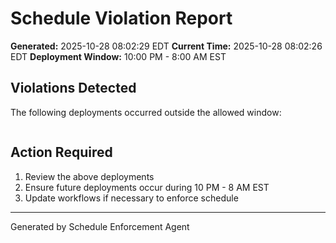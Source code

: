 # Schedule Violation Report

**Generated:** 2025-10-28 08:02:29 EDT
**Current Time:** 2025-10-28 08:02:26 EDT
**Deployment Window:** 10:00 PM - 8:00 AM EST

## Violations Detected

The following deployments occurred outside the allowed window:

```

```

## Action Required

1. Review the above deployments
2. Ensure future deployments occur during 10 PM - 8 AM EST
3. Update workflows if necessary to enforce schedule

---

Generated by Schedule Enforcement Agent
